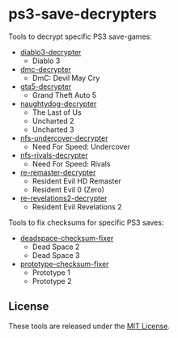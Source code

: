 # ps3-save-decrypters

Tools to decrypt specific PS3 save-games:
- [diablo3-decrypter](./diablo3-decrypter)
  - Diablo 3
- [dmc-decrypter](./dmc-decrypter)
  - DmC: Devil May Cry
- [gta5-decrypter](./gta5-decrypter)
  - Grand Theft Auto 5
- [naughtydog-decrypter](./naughtydog-decrypter)
  - The Last of Us
  - Uncharted 2
  - Uncharted 3
- [nfs-undercover-decrypter](./nfs-undercover-decrypter)
  - Need For Speed: Undercover
- [nfs-rivals-decrypter](./nfs-rivals-decrypter)
  - Need For Speed: Rivals
- [re-remaster-decrypter](./re-remaster-decrypter)
  - Resident Evil HD Remaster
  - Resident Evil 0 (Zero)
- [re-revelations2-decrypter](./re-revelations2-decrypter)
  - Resident Evil Revelations 2

Tools to fix checksums for specific PS3 saves:
- [deadspace-checksum-fixer](./deadspace-checksum-fixer)
  - Dead Space 2
  - Dead Space 3
- [prototype-checksum-fixer](./prototype-checksum-fixer)
  - Prototype 1
  - Prototype 2

## License

These tools are released under the [MIT License](LICENSE).
